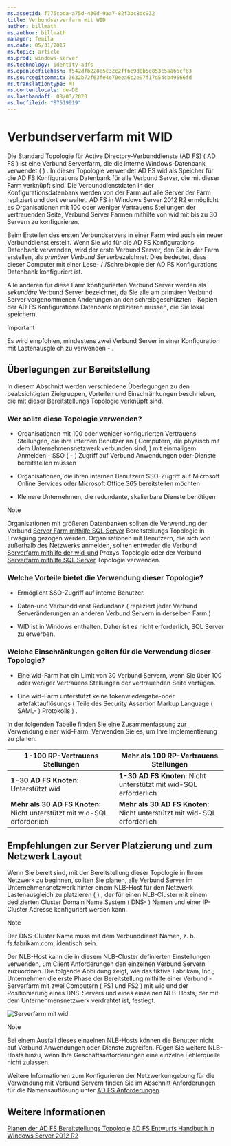 ```yaml
---
ms.assetid: f775cbda-a75d-439d-9aa7-82f3bc8dc932
title: Verbundserverfarm mit WID
author: billmath
ms.author: billmath
manager: femila
ms.date: 05/31/2017
ms.topic: article
ms.prod: windows-server
ms.technology: identity-adfs
ms.openlocfilehash: f542dfb228e5c32c2ff6c9d0b5e853c5aa66cf83
ms.sourcegitcommit: 3632b72f63fe4e70eea6c2e97f17d54cb49566fd
ms.translationtype: MT
ms.contentlocale: de-DE
ms.lasthandoff: 08/03/2020
ms.locfileid: "87519919"
---
```

# <a name="federation-server-farm-using-wid"></a>Verbundserverfarm mit WID

Die Standard Topologie für Active Directory-Verbunddienste (AD FS) \( AD FS \) ist eine Verbund Serverfarm, die die interne Windows-Datenbank verwendet \( \) . In dieser Topologie verwendet AD FS wid als Speicher für die AD FS Konfigurations Datenbank für alle Verbund Server, die mit dieser Farm verknüpft sind. Die Verbunddienstdaten in der Konfigurationsdatenbank werden von der Farm auf alle Server der Farm repliziert und dort verwaltet. AD FS in Windows Server 2012 R2 ermöglicht es Organisationen mit 100 oder weniger Vertrauens Stellungen der vertrauenden Seite, Verbund Server Farmen mithilfe von wid mit bis zu 30 Servern zu konfigurieren.

Beim Erstellen des ersten Verbundservers in einer Farm wird auch ein neuer Verbunddienst erstellt. Wenn Sie wid für die AD FS Konfigurations Datenbank verwenden, wird der erste Verbund Server, den Sie in der Farm erstellen, als *primärer Verbund Server*bezeichnet. Dies bedeutet, dass dieser Computer mit einer Lese- \/ /Schreibkopie der AD FS Konfigurations Datenbank konfiguriert ist.

Alle anderen für diese Farm konfigurierten Verbund Server werden als *sekundäre* Verbund Server bezeichnet, da Sie alle am primären Verbund Server vorgenommenen Änderungen an den schreibgeschützten \- Kopien der AD FS Konfigurations Datenbank replizieren müssen, die Sie lokal speichern.

> [!IMPORTANT]
> Es wird empfohlen, mindestens zwei Verbund Server in einer Konfiguration mit Lastenausgleich zu verwenden \- .

## <a name="deployment-considerations"></a>Überlegungen zur Bereitstellung
In diesem Abschnitt werden verschiedene Überlegungen zu den beabsichtigten Zielgruppen, Vorteilen und Einschränkungen beschrieben, die mit dieser Bereitstellungs Topologie verknüpft sind.

### <a name="who-should-use-this-topology"></a>Wer sollte diese Topologie verwenden?

- Organisationen mit 100 oder weniger konfigurierten Vertrauens Stellungen, die ihre internen Benutzer an \( Computern, die physisch mit dem Unternehmensnetzwerk verbunden sind, \) mit einmaligem Anmelden \- SSO \( - \) Zugriff auf Verbund Anwendungen oder-Dienste bereitstellen müssen

- Organisationen, die ihren internen Benutzern SSO-Zugriff auf Microsoft Online Services oder Microsoft Office 365 bereitstellen möchten

- Kleinere Unternehmen, die redundante, skalierbare Dienste benötigen

> [!NOTE]
> Organisationen mit größeren Datenbanken sollten die Verwendung der Verbund [Server Farm mithilfe SQL Server](Federation-Server-Farm-Using-SQL-Server.md) Bereitstellungs Topologie in Erwägung gezogen werden. Organisationen mit Benutzern, die sich von außerhalb des Netzwerks anmelden, sollten entweder die Verbund [Serverfarm mithilfe der wid-und](Federation-Server-Farm-Using-WID-and-Proxies.md) Proxys-Topologie oder der Verbund [Serverfarm mithilfe SQL Server](Federation-Server-Farm-Using-SQL-Server.md) Topologie verwenden.

### <a name="what-are-the-benefits-of-using-this-topology"></a>Welche Vorteile bietet die Verwendung dieser Topologie?

- Ermöglicht SSO-Zugriff auf interne Benutzer.

- Daten-und Verbunddienst Redundanz \( repliziert jeder Verbund Serveränderungen an anderen Verbund Servern in derselben Farm.\)

- WID ist in Windows enthalten. Daher ist es nicht erforderlich, SQL Server zu erwerben.

### <a name="what-are-the-limitations-of-using-this-topology"></a>Welche Einschränkungen gelten für die Verwendung dieser Topologie?

- Eine wid-Farm hat ein Limit von 30 Verbund Servern, wenn Sie über 100 oder weniger Vertrauens Stellungen der vertrauenden Seite verfügen.

- Eine wid-Farm unterstützt keine tokenwiedergabe-oder artefaktauflösungs \( Teile des Security Assertion Markup Language \( SAML- \) Protokolls \) .

In der folgenden Tabelle finden Sie eine Zusammenfassung zur Verwendung einer wid-Farm. Verwenden Sie es, um Ihre Implementierung zu planen.

| 1-100 RP-Vertrauens Stellungen | Mehr als 100 RP-Vertrauens Stellungen |
|--|--|
| **1-30 AD FS Knoten:** Unterstützt wid | **1-30 AD FS Knoten:** Nicht unterstützt mit wid-SQL erforderlich |
| **Mehr als 30 AD FS Knoten:** Nicht unterstützt mit wid-SQL erforderlich | **Mehr als 30 AD FS Knoten:** Nicht unterstützt mit wid-SQL erforderlich |


## <a name="server-placement-and-network-layout-recommendations"></a>Empfehlungen zur Server Platzierung und zum Netzwerk Layout
Wenn Sie bereit sind, mit der Bereitstellung dieser Topologie in Ihrem Netzwerk zu beginnen, sollten Sie planen, alle Verbund Server im Unternehmensnetzwerk hinter einem NLB-Host für den Netzwerk Lastenausgleich zu platzieren \( \) , der für einen NLB-Cluster mit einem dedizierten Cluster Domain Name System \( DNS- \) Namen und einer IP-Cluster Adresse konfiguriert werden kann.

> [!NOTE]
> Der DNS-Cluster Name muss mit dem Verbunddienst Namen, z. b. fs.fabrikam.com, identisch sein.

Der NLB-Host kann die in diesem NLB-Cluster definierten Einstellungen verwenden, um Client Anforderungen den einzelnen Verbund Servern zuzuordnen. Die folgende Abbildung zeigt, wie das fiktive Fabrikam, Inc., Unternehmen die erste Phase der Bereitstellung mithilfe einer Verbund \- Serverfarm mit zwei Computern \( FS1 und FS2 \) mit wid und der Positionierung eines DNS-Servers und eines einzelnen NLB-Hosts, der mit dem Unternehmensnetzwerk verdrahtet ist, festlegt.

![Serverfarm mit wid](media/FarmWID.gif)

> [!NOTE]
> Bei einem Ausfall dieses einzelnen NLB-Hosts können die Benutzer nicht auf Verbund Anwendungen oder-Dienste zugreifen. Fügen Sie weitere NLB-Hosts hinzu, wenn Ihre Geschäftsanforderungen eine einzelne Fehlerquelle nicht zulassen.

Weitere Informationen zum Konfigurieren der Netzwerkumgebung für die Verwendung mit Verbund Servern finden Sie im Abschnitt Anforderungen für die Namensauflösung unter [AD FS Anforderungen](AD-FS-Requirements.md).

## <a name="see-also"></a>Weitere Informationen
[Planen der AD FS Bereitstellungs Topologie](Plan-Your-AD-FS-Deployment-Topology.md) 
 [AD FS Entwurfs Handbuch in Windows Server 2012 R2](AD-FS-Design-Guide-in-Windows-Server-2012-R2.md)
